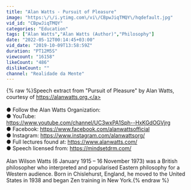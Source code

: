 ```yaml
---
title: "Alan Watts - Pursuit of Pleasure"
image: "https:\/\/i.ytimg.com\/vi\/CBpwJiqTMQY\/hqdefault.jpg"
vid_id: "CBpwJiqTMQY"
categories: "Education"
tags: ["Alan Watts","Alan Watts (Author)","Philosophy"]
date: "2022-05-12T00:14:45+03:00"
vid_date: "2019-10-09T13:58:59Z"
duration: "PT12M5S"
viewcount: "16158"
likeCount: "486"
dislikeCount: ""
channel: "Realidade da Mente"
---
```

{% raw %}Speech extract from &quot;Pursuit of Pleasure&quot; by Alan Watts, courtesy of <a rel="nofollow" target="blank" href="https://alanwatts.org.">https://alanwatts.org.</a><br /><br />● Follow the Alan Watts Organization:<br />        ● YouTube:<br />                <a rel="nofollow" target="blank" href="https://www.youtube.com/channel/UC3wxPA1Sph--HxKGdOGVjrg">https://www.youtube.com/channel/UC3wxPA1Sph--HxKGdOGVjrg</a><br />        ● Facebook: <a rel="nofollow" target="blank" href="https://www.facebook.com/alanwattsofficial">https://www.facebook.com/alanwattsofficial</a><br />        ● Instagram: <a rel="nofollow" target="blank" href="https://www.instagram.com/alanwattsorg/">https://www.instagram.com/alanwattsorg/</a><br />● Full lectures found at: <a rel="nofollow" target="blank" href="https://www.alanwatts.com/">https://www.alanwatts.com/</a><br />● Speech licensed from: <a rel="nofollow" target="blank" href="https://mindsetdrm.com/">https://mindsetdrm.com/</a><br /><br />Alan Wilson Watts (6 January 1915 – 16 November 1973) was a British philosopher who interpreted and popularised Eastern philosophy for a Western audience. Born in Chislehurst, England, he moved to the United States in 1938 and began Zen training in New York.{% endraw %}
